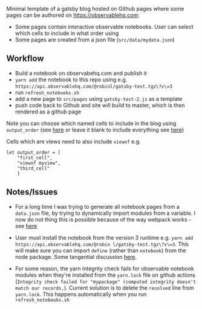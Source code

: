 Minimal template of a gatsby blog hosted on Github pages where some pages can be authored on https://observablehq.com:
- Some pages contain interactive observable notebooks.  User can select which cells to include in what order using
- Some pages are created from a json file (`src/data/mydata.json`)

## Workflow

- Build a notebook on observabehq.com and publish it
- `yarn add` the notebook to this repo using e.g. `https://api.observablehq.com/@robinl/gatsby-test.tgz\?v\=3`
- run `refresh_notebooks.sh`
- add a new page to `src/pages` using `gatsby-test-2.js` as a template
- push code back to Github and site will build to master, which is then rendered as a github page

Note you can choose which named cells to include in the blog using `output_order` (see [here](https://github.com/RobinL/gasby_observable_blog/blob/dev/src/pages/gatsby-test-2.js) or leave it blank to include everything see [here](https://github.com/RobinL/gasby_observable_blog/blob/dev/src/pages/gatsby-test.js))

Cells which are views need to also include `viewof` e.g.
```
let output_order = [
    "first_cell",
    "viewof myview",
    "third_cell"
    ]
```


## Notes/Issues

- For a long time I was trying to generate all notebook pages from a `data.json` file, by trying to dynamically import modules from a variable.  I now do not thing this is possible because of the way webpack works - see [here](https://stackoverflow.com/questions/58011164/dynamic-module-import-in-component-for-gatsby-js-site)

- User must install the notebook from the version 3 runtime e.g. `yarn add https://api.observablehq.com/@robin
l/gatsby-test.tgz\?v\=3`.  This will make sure you can import `define` (rather than `notebook`) from the node package.  Some tangential discussion [here](https://talk.observablehq.com/t/runtime-v3-modules/1767).

- For some reason, the yarn integrity check fails for observable notebook modules when they're installed from the `yarn.lock` file on github actions (`Integrity check failed for "mypackage" (computed integrity doesn't match our records,`).  Current solution is to delete the `resolved` line from `yarn.lock`.  This happens automatically when you run `refresh_notebooks.sh`
